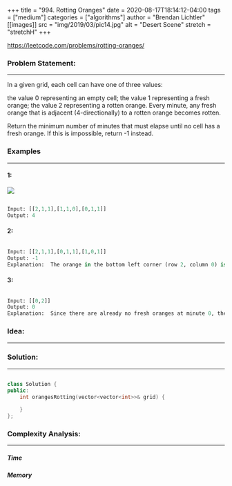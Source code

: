 +++
title = "994. Rotting Oranges"
date = 2020-08-17T18:14:12-04:00
tags = ["medium"]
categories = ["algorithms"]
author = "Brendan Lichtler"
[[images]]
  src = "img/2019/03/pic14.jpg"
  alt = "Desert Scene"
  stretch = "stretchH"
+++

https://leetcode.com/problems/rotting-oranges/

<h3>Problem Statement:</h3>
<hr> 

In a given grid, each cell can have one of three values:

the value 0 representing an empty cell;
the value 1 representing a fresh orange;
the value 2 representing a rotten orange.
Every minute, any fresh orange that is adjacent (4-directionally) to a rotten orange becomes rotten.

Return the minimum number of minutes that must elapse until no cell has a fresh orange.  If this is impossible, return -1 instead.


<h3>Examples</h3>
<hr>

<h4>1:</h4>
<div class="leetcode"> <img src="https://assets.leetcode.com/uploads/2019/02/16/oranges.png" ></img> </div>

``` python 

Input: [[2,1,1],[1,1,0],[0,1,1]]
Output: 4

```

<h4>2:</h4>

``` python

Input: [[2,1,1],[0,1,1],[1,0,1]]
Output: -1
Explanation:  The orange in the bottom left corner (row 2, column 0) is never rotten, because rotting only happens 4-directionally.

```

<h4>3:</h4>

``` python 

Input: [[0,2]]
Output: 0
Explanation:  Since there are already no fresh oranges at minute 0, the answer is just 0.

```

<h3>Idea:</h3>
<hr>

<h3>Solution:</h3>
<hr>

``` C++ 

class Solution {
public:
    int orangesRotting(vector<vector<int>>& grid) {
        
    }
};

```

<h3>Complexity Analysis:</h3>
<hr>

<h5><b>Time</b></h5>

<h5><b>Memory</b></h5>

